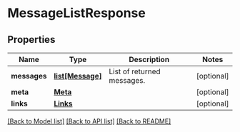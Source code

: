 # MessageListResponse

## Properties
Name | Type | Description | Notes
------------ | ------------- | ------------- | -------------
**messages** | [**list[Message]**](Message.md) | List of returned messages. | [optional] 
**meta** | [**Meta**](Meta.md) |  | [optional] 
**links** | [**Links**](Links.md) |  | [optional] 

[[Back to Model list]](../README.md#documentation-for-models) [[Back to API list]](../README.md#documentation-for-api-endpoints) [[Back to README]](../README.md)


